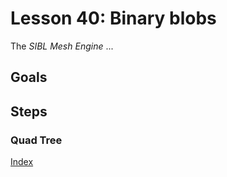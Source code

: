 # Lesson 40: Binary blobs

The *SIBL Mesh Engine* ...

## Goals

## Steps

### Quad Tree

[Index](README.md)
